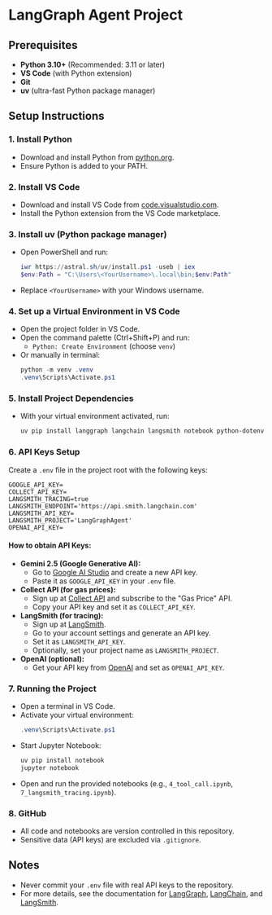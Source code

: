 # LangGraph Agent Project

## Prerequisites

- **Python 3.10+** (Recommended: 3.11 or later)
- **VS Code** (with Python extension)
- **Git**
- **uv** (ultra-fast Python package manager)

## Setup Instructions

### 1. Install Python
- Download and install Python from [python.org](https://www.python.org/downloads/).
- Ensure Python is added to your PATH.

### 2. Install VS Code
- Download and install VS Code from [code.visualstudio.com](https://code.visualstudio.com/).
- Install the Python extension from the VS Code marketplace.

### 3. Install uv (Python package manager)
- Open PowerShell and run:
  ```powershell
  iwr https://astral.sh/uv/install.ps1 -useb | iex
  $env:Path = "C:\Users\<YourUsername>\.local\bin;$env:Path"
  ```
- Replace `<YourUsername>` with your Windows username.

### 4. Set up a Virtual Environment in VS Code
- Open the project folder in VS Code.
- Open the command palette (Ctrl+Shift+P) and run:
  - `Python: Create Environment` (choose `venv`)
- Or manually in terminal:
  ```powershell
  python -m venv .venv
  .venv\Scripts\Activate.ps1
  ```

### 5. Install Project Dependencies
- With your virtual environment activated, run:
  ```powershell
  uv pip install langgraph langchain langsmith notebook python-dotenv
  ```

### 6. API Keys Setup
Create a `.env` file in the project root with the following keys:
```env
GOOGLE_API_KEY=
COLLECT_API_KEY=
LANGSMITH_TRACING=true
LANGSMITH_ENDPOINT='https://api.smith.langchain.com'
LANGSMITH_API_KEY=
LANGSMITH_PROJECT='LangGraphAgent'
OPENAI_API_KEY=
```

#### How to obtain API Keys:
- **Gemini 2.5 (Google Generative AI):**
  - Go to [Google AI Studio](https://aistudio.google.com/app/apikey) and create a new API key.
  - Paste it as `GOOGLE_API_KEY` in your `.env` file.
- **Collect API (for gas prices):**
  - Sign up at [Collect API](https://www.collectapi.com/) and subscribe to the "Gas Price" API.
  - Copy your API key and set it as `COLLECT_API_KEY`.
- **LangSmith (for tracing):**
  - Sign up at [LangSmith](https://smith.langchain.com/).
  - Go to your account settings and generate an API key.
  - Set it as `LANGSMITH_API_KEY`.
  - Optionally, set your project name as `LANGSMITH_PROJECT`.
- **OpenAI (optional):**
  - Get your API key from [OpenAI](https://platform.openai.com/account/api-keys) and set as `OPENAI_API_KEY`.

### 7. Running the Project
- Open a terminal in VS Code.
- Activate your virtual environment:
  ```powershell
  .venv\Scripts\Activate.ps1
  ```
- Start Jupyter Notebook:
  ```powershell
  uv pip install notebook
  jupyter notebook
  ```
- Open and run the provided notebooks (e.g., `4_tool_call.ipynb`, `7_langsmith_tracing.ipynb`).

### 8. GitHub
- All code and notebooks are version controlled in this repository.
- Sensitive data (API keys) are excluded via `.gitignore`.

## Notes
- Never commit your `.env` file with real API keys to the repository.
- For more details, see the documentation for [LangGraph](https://github.com/langchain-ai/langgraph), [LangChain](https://github.com/langchain-ai/langchain), and [LangSmith](https://smith.langchain.com/).